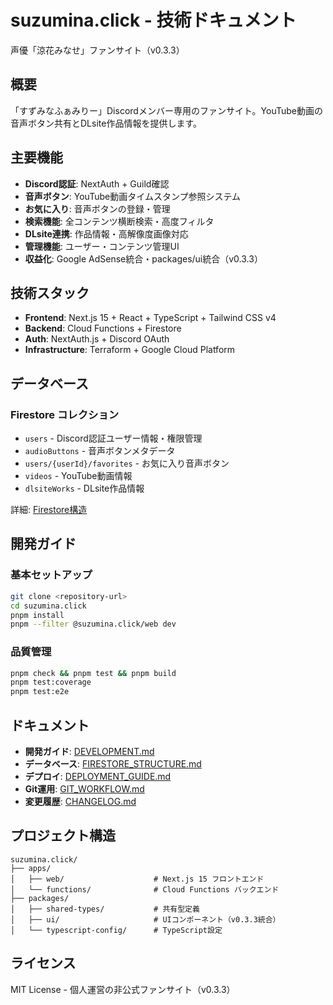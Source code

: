 # suzumina.click - 技術ドキュメント

声優「涼花みなせ」ファンサイト（v0.3.3）

## 概要

「すずみなふぁみりー」Discordメンバー専用のファンサイト。YouTube動画の音声ボタン共有とDLsite作品情報を提供します。

## 主要機能

- **Discord認証**: NextAuth + Guild確認
- **音声ボタン**: YouTube動画タイムスタンプ参照システム
- **お気に入り**: 音声ボタンの登録・管理
- **検索機能**: 全コンテンツ横断検索・高度フィルタ
- **DLsite連携**: 作品情報・高解像度画像対応
- **管理機能**: ユーザー・コンテンツ管理UI
- **収益化**: Google AdSense統合・packages/ui統合（v0.3.3）

## 技術スタック

- **Frontend**: Next.js 15 + React + TypeScript + Tailwind CSS v4
- **Backend**: Cloud Functions + Firestore
- **Auth**: NextAuth.js + Discord OAuth
- **Infrastructure**: Terraform + Google Cloud Platform

## データベース

### Firestore コレクション

- `users` - Discord認証ユーザー情報・権限管理
- `audioButtons` - 音声ボタンメタデータ
- `users/{userId}/favorites` - お気に入り音声ボタン
- `videos` - YouTube動画情報
- `dlsiteWorks` - DLsite作品情報

詳細: [Firestore構造](./FIRESTORE_STRUCTURE.md)

## 開発ガイド

### 基本セットアップ

```bash
git clone <repository-url>
cd suzumina.click
pnpm install
pnpm --filter @suzumina.click/web dev
```

### 品質管理

```bash
pnpm check && pnpm test && pnpm build
pnpm test:coverage
pnpm test:e2e
```

## ドキュメント

- **開発ガイド**: [DEVELOPMENT.md](./DEVELOPMENT.md)
- **データベース**: [FIRESTORE_STRUCTURE.md](./FIRESTORE_STRUCTURE.md)
- **デプロイ**: [DEPLOYMENT_GUIDE.md](./DEPLOYMENT_GUIDE.md)
- **Git運用**: [GIT_WORKFLOW.md](./GIT_WORKFLOW.md)
- **変更履歴**: [CHANGELOG.md](./CHANGELOG.md)

## プロジェクト構造

```
suzumina.click/
├── apps/
│   ├── web/                    # Next.js 15 フロントエンド
│   └── functions/              # Cloud Functions バックエンド
├── packages/
│   ├── shared-types/           # 共有型定義
│   ├── ui/                     # UIコンポーネント（v0.3.3統合）
│   └── typescript-config/      # TypeScript設定
```

## ライセンス

MIT License - 個人運営の非公式ファンサイト（v0.3.3）
